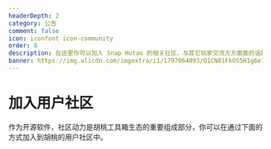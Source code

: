 ```yaml
---
headerDepth: 2
category: 公告
comment: false
icon: iconfont icon-community
order: 8
description: 在这里你可以加入 Snap Hutao 的相关社区，与其它玩家交流方方面面的话题。
banner: https://img.alicdn.com/imgextra/i1/1797064093/O1CN01FkOS5H1g6e1z8LCaD_!!1797064093.png
---
```


# 加入用户社区

作为开源软件，社区动力是胡桃工具箱生态的重要组成部分，你可以在通过下面的方式加入到胡桃的用户社区中。

<div class="vp-card-container">
  <VPCard
    title="Discord"
    desc="Yb8bykaUKp"
    logo="/images/202312/discord.svg"
    link="https://discord.gg/Yb8bykaUKp"
    background="rgba(88, 101, 242, 0.15)"
  />
  <VPCard
    title="胡桃 QQ 用户 1 群 （已满）"
    desc="567908135"
    logo="/images/202312/tencent.svg"
    link="https://qm.qq.com/q/WJKykrY9W"
    background="rgba(228, 0, 54, 0.15)"
  />
  <VPCard
    title="胡桃 QQ 用户 2 群"
    desc="825460590"
    logo="/images/202312/tencent.svg"
    link="https://qm.qq.com/q/Fy8j4Ziiac"
    background="rgba(228, 0, 54, 0.15)"
  />
  <VPCard
    title="胡桃 QQ 公告群"
    desc="仅用于发布公告，适合习惯潜水而不希望错过重要消息的用户"
    logo="/images/202312/tencent.svg"
    link="http://qm.qq.com/cgi-bin/qm/qr?_wv=1027&k=uxqsxPJPB_jOVbMFOzZv5LcDyIF2HAiu&authKey=Deo2c2ZhmqSAQ%2BGUL0ItD7bYtYG5blYxQor25BXoCcaCGllZYtZ4eDNwZ3yZz8gH&noverify=0&group_code=531960040"
    background="rgba(245, 158, 0, 0.15)"
  />
  <VPCard
    title="GitHub Discussion"
    desc="Snap Hutao 代码库讨论版块始终开放"
    logo="/images/202312/github-mark.svg"
    link="https://github.com/DGP-Studio/Snap.Hutao/discussions"
    background="rgba(155, 233, 168, 0.15)"
  />
</div>
